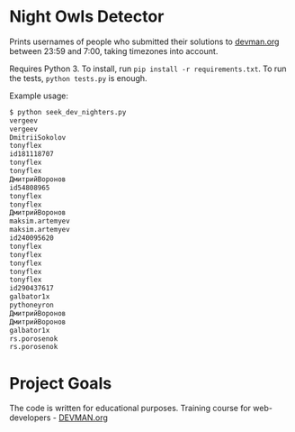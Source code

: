 # Night Owls Detector
Prints usernames of people who submitted their solutions to [devman.org](https://devman.org) between 23:59 and 7:00, taking timezones into account.

Requires Python 3. To install, run `pip install -r requirements.txt`. To run the tests, `python tests.py` is enough.

Example usage:
```bash
$ python seek_dev_nighters.py 
vergeev
vergeev
DmitriiSokolov
tonyflex
id181118707
tonyflex
tonyflex
ДмитрийВоронов
id54808965
tonyflex
tonyflex
ДмитрийВоронов
maksim.artemyev
maksim.artemyev
id240095620
tonyflex
tonyflex
tonyflex
tonyflex
tonyflex
id290437617
galbator1x
pythoneyron
ДмитрийВоронов
ДмитрийВоронов
galbator1x
rs.porosenok
rs.porosenok
```

# Project Goals

The code is written for educational purposes. Training course for web-developers - [DEVMAN.org](https://devman.org)
